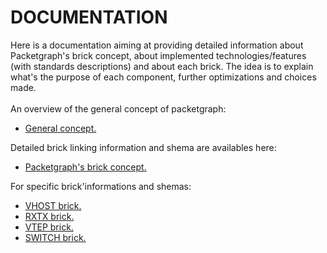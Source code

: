 # DOCUMENTATION

Here is a documentation aiming at providing detailed information about Packetgraph's brick concept, about implemented technologies/features (with standards descriptions) and about each brick. The idea is to explain what's the purpose of each component, further optimizations and choices made.<br>
<br>
An overview of the general concept of packetgraph:
* [General concept.](PG_GENERAL_CONCEPT.md)

Detailed brick linking information and shema are availables here:
* [Packetgraph's brick concept.](BRICK_CONCEPT.md)

For specific brick'informations and shemas:
* [VHOST brick.](VHOST.md)
* [RXTX brick.](RXTX.md)
* [VTEP brick.](VTEP.md)
* [SWITCH brick.](SWITCH.md)

